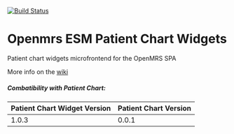 [![Build Status](https://travis-ci.org/openmrs/openmrs-esm-patient-chart-widgets.svg?branch=master)](https://travis-ci.org/openmrs/openmrs-esm-patient-chart-widgets)

# Openmrs ESM Patient Chart Widgets

Patient chart widgets microfrontend for the OpenMRS SPA

More info on the [wiki][]

[wiki]: https://wiki.openmrs.org/display/projects/openmrs-esm-patient-chart

##### Combatibility with Patient Chart:

| Patient Chart Widget Version | Patient Chart Version |
| ---------------------------- | --------------------- |
| 1.0.3                        | 0.0.1                 |
